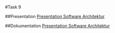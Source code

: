 #Task 9

##Presentation
[Presentation Software Architektur](Softwarearchitektur.pptx)

##Dokumentation
[Presentation Software Architektur](documentation.md)
